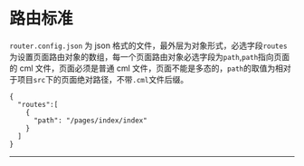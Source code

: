 # 路由标准

`router.config.json` 为 json 格式的文件，最外层为对象形式，必选字段`routes`为设置页面路由对象的数组，每一个页面路由对象必选字段为`path`,`path`指向页面的 cml 文件，页面必须是普通 cml 文件，页面不能是多态的，`path`的取值为相对于项目`src`下的页面绝对路径，不带`.cml`文件后缀。

```
{
  "routes":[
    {
      "path": "/pages/index/index"
    }
  ]
}
```

---
